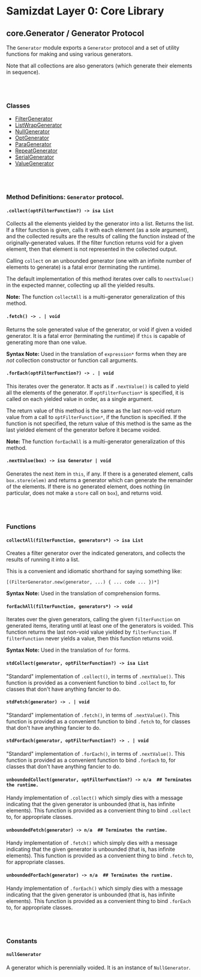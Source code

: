 Samizdat Layer 0: Core Library
==============================

core.Generator / Generator Protocol
-----------------------------------

The `Generator` module exports a `Generator` protocol and a set of
utility functions for making and using various generators.

Note that all collections are also generators (which generate their
elements in sequence).

<br><br>
### Classes

* [FilterGenerator](FilterGenerator.md)
* [ListWrapGenerator](ListWrapGenerator.md)
* [NullGenerator](NullGenerator.md)
* [OptGenerator](OptGenerator.md)
* [ParaGenerator](ParaGenerator.md)
* [RepeatGenerator](RepeatGenerator.md)
* [SerialGenerator](SerialGenerator.md)
* [ValueGenerator](ValueGenerator.md)


<br><br>
### Method Definitions: `Generator` protocol.

#### `.collect(optFilterFunction?) -> isa List`

Collects all the elements yielded by the generator into a list. Returns
the list. If a filter function is given, calls it with each element (as
a sole argument), and the collected results are the results of calling
the function instead of the originally-generated values. If the filter
function returns void for a given element, then that element is not
represented in the collected output.

Calling `collect` on an unbounded generator (one with an infinite number
of elements to generate) is a fatal error (terminating the runtime).

The default implementation of this method iterates over calls to
`nextValue()` in the expected manner, collecting up all the yielded
results.

**Note:** The function `collectAll` is a multi-generator generalization
of this method.

#### `.fetch() -> . | void`

Returns the sole generated value of the generator, or void if given
a voided generator. It is a fatal error (terminating the runtime) if
`this` is capable of generating more than one value.

**Syntax Note:** Used in the translation of `expression*` forms when they
are *not* collection constructor or function call arguments.

#### `.forEach(optFilterFunction?) -> . | void`

This iterates over the generator. It acts as if `.nextValue()` is called to
yield all the elements of the generator. If `optFilterFunction*` is specified,
it is called on each yielded value in order, as a single argument.

The return value of this method is the same as the last non-void return value
from a call to `optFilterFunction*`, if the function is specified. If the
function is not specified, the return value of this method is the same as the
last yielded element of the generator before it became voided.

**Note:** The function `forEachAll` is a multi-generator generalization
of this method.

#### `.nextValue(box) -> isa Generator | void`

Generates the next item in `this`, if any. If there is a generated
element, calls `box.store(elem)` and returns a generator which can
generate the remainder of the elements. If there is no generated element,
does nothing (in particular, does not make a `store` call on `box`), and
returns void.


<br><br>
### Functions

#### `collectAll(filterFunction, generators*) -> isa List`

Creates a filter generator over the indicated generators, and collects
the results of running it into a list.

This is a convenient and idiomatic shorthand for saying something like:

```
[(FilterGenerator.new(generator, ...) { ... code ... })*]
```

**Syntax Note:** Used in the translation of comprehension forms.

#### `forEachAll(filterFunction, generators*) -> void`

Iterates over the given generators, calling the given `filterFunction`
on generated items, iterating until at least one of the generators
is voided. This function returns the last non-void value yielded by
`filterFunction`. If `filterFunction` never yields a value, then this
function returns void.

**Syntax Note:** Used in the translation of `for` forms.

#### `stdCollect(generator, optFilterFunction?) -> isa List`

"Standard" implementation of `.collect()`, in terms of `.nextValue()`. This
function is provided as a convenient function to bind `.collect` to, for
classes that don't have anything fancier to do.

#### `stdFetch(generator) -> . | void`

"Standard" implementation of `.fetch()`, in terms of `.nextValue()`. This
function is provided as a convenient function to bind `.fetch` to, for
classes that don't have anything fancier to do.

#### `stdForEach(generator, optFilterFunction?) -> . | void`

"Standard" implementation of `.forEach()`, in terms of `.nextValue()`. This
function is provided as a convenient function to bind `.forEach` to, for
classes that don't have anything fancier to do.

#### `unboundedCollect(generator, optFilterFunction?) -> n/a  ## Terminates the runtime.`

Handy implementation of `.collect()` which simply dies with a message
indicating that the given generator is unbounded (that is, has infinite
elements). This function is provided as a convenient thing to bind `.collect`
to, for appropriate classes.

#### `unboundedFetch(generator) -> n/a  ## Terminates the runtime.`

Handy implementation of `.fetch()` which simply dies with a message indicating
that the given generator is unbounded (that is, has infinite elements).
This function is provided as a convenient thing to bind `.fetch` to, for
appropriate classes.

#### `unboundedForEach(generator) -> n/a  ## Terminates the runtime.`

Handy implementation of `.forEach()` which simply dies with a message
indicating that the given generator is unbounded (that is, has infinite
elements). This function is provided as a convenient thing to bind `.forEach`
to, for appropriate classes.


<br><br>
### Constants

#### `nullGenerator`

A generator which is perennially voided. It is an instance of `NullGenerator`.
